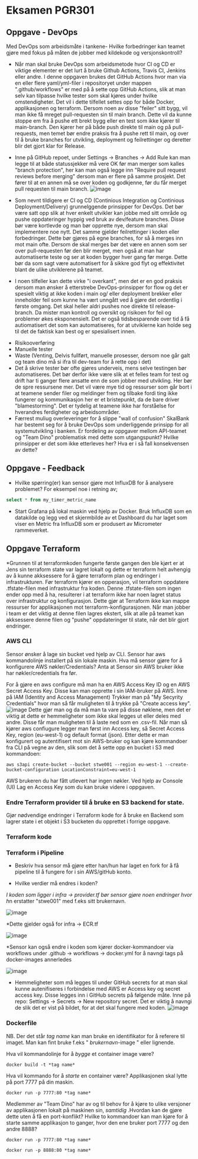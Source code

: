 # Eksamen PGR301

## Oppgave - DevOps

Med DevOps som arbeidsmåte i tankene- Hvilke forbedringer kan teamet gjøre med fokus på måten de jobber med kildekode og versjonskontroll?

* Når man skal bruke DevOps som arbeidsmetode hvor CI og CD er viktige elementer er det lurt å bruke Github Actions, Travis CI, Jenkins eller andre.
I denne oppgaven brukes det GitHub Actions hvor man via en eller flere yaml/yml-filer i repositoryet under mappen ".github/workflows" er med på å sette opp GitHub Actions, slik at man selv kan tilpasse hvilke tester som skal kjøres under hvilke omstendigheter. Det vil i dette tilfellet settes opp for både Docker, applikasjonen og terraform. Dersom noen av disse "feiler" sitt bygg, vil man ikke få mreget pull-requesten sin til main branch. Dette vil da kunne stoppe em fra å pushe ett brekt bygg eller en test som ikke kjører til main-branch. Den kjører her på både push direkte til main og på pull-requests, men temet bør endre praksis fra å pushe rett til main, og over til å bruke branches for utvikling, deployment og feilrettinger og deretter blir det gjort klar for Release.

* Inne på GitHub repoet, under Settings -> Branches -> Add Rule kan man legge til at både statussjekker må vere OK før man merger som kalles "branch protection", her kan man også legge inn "Require pull request reviews before merging" dersom man er flere på samme prosjekt. Det fører til at en annen må se over koden og godkjenne, før du får merget pull requesten til main branch.
![image](https://user-images.githubusercontent.com/56038804/143770751-5d586819-3eb9-453e-bf7f-151a523383bf.png)

* Som nevnt tildigere er CI og CD (Continious Integration og Continious Deployment/Delivery) grunnelggende prinsipper for DevOps.
Det bør være satt opp slik at hver enkelt utvikler kan jobbe med sitt område og pushe oppdateringer hyppig ved bruk av dev/feature branches. Disse bør være kortlevde og man bør opprette nye, dersom man skal implementere noe nytt. Det samme gjelder feilrettinger i koden eller forbedringer. Dette bør gjøres på egne branches, for så å merges inn mot main ofte. Dersom de skal merges bør det være en annen som ser over pull-requesten før den blir merget, men også at man har automatiserte teste og ser at koden bygger hver gang før merge. Dette bør da som sagt være automatisert for å sikkre god flyt og effektivitet blant de ulike utviklerene på teamet.

* I noen tilfeller kan dette virke "i overkant", men det er en god praksis dersom man ønsker å etterstrebe DevOps-prinsipper for flow og det er spesielt viktig at ikke koden i main og/ eller deployment brekker eller inneholder feil som kunne ha vært unngått ved å gjøre det ordentlig i første omgang. Det skal heller aldri pushes noe direkte til release-branch. Da mister man kontroll og oversikt og risikoen for feil og problemer økes eksponensielt.
Det er også tidsbesparende over tid å få autiomatisert det som kan automatiseres, for at utviklerne kan holde seg til det de faktisk kan best og er spesialisert innen.

- Risikooverføring
- Manuelle tester
- Waste (Venting, Delvis fullført, manuelle prosesser, dersom noe går galt og team dino må si ifra til dev-team for å rette opp i det)
- Det å skrive tester bør ofte gjøres underveis, mens selve testingen bør automatiseres. Det bør derfor ikke være slik at et felles team for test og drift har ti ganger flere ansatte enn de som jobber med utvikling. Her bør de spre ressursene mer. Det vil være mye tid og ressurser som går bort i at teamene sender filer og meldinger frem og tilbake fordi ting ikke fungerer og kommunikasjon her er et bristepunkt, da de bare driver "blamestorming". Det er tydelig at teamene ikke har forståelse for hverandres ferdigheter og arbeidsområder.
- Færrest muliug overleveringer for å slippe "wall of confusion"
SkalBank har bestemt seg for å bruke DevOps som underliggende prinsipp for all systemutvikling i banken. Er fordeling av oppgaver mellom API-teamet og "Team Dino" problematisk med dette som utgangspunkt? Hvilke prinsipper er det som ikke etterleves her? Hva er i så fall konsekvensen av dette?

## Oppgave - Feedback

* Hvilke spørring(er) kan sensor gjøre mot InfluxDB for å analysere problemet? For eksempel noe i retning av;

```sql
select * from my_timer_metric_name
```

* Start Grafana på lokal maskin ved hjelp av Docker. Bruk InfluxDB som en datakilde og legg ved et skjermbilde av et Dashboard du har laget som viser en Metric fra InfluxDB som er produsert av Micrometer rammeverket.

## Oppgave Terraform

*Grunnen til at terraformkoden fungerte første gangen den ble kjørt er at Jens sin terraform state var lagret lokalt og dette er terraform helt avhengig av å kunne akksessere for å gjøre terraform plan og endringer i infrastrukturen. Før terraform kjører en opperasjon, vil terraform oppdatere .tfstate-filen med infrastruktur fra koden. Denne .tfstate-filen som ingen ender opp med å ha, resulterer i at terraform ikke har noen lagret status over infrastruktur og konfigurasjon. Dette gjør at Terraform ikke kan mappe ressurser for applikasjonen mot terraform-konfigurasjonen.
Når man jobber i team er det viktig at denne filen lagres ekstert, slik at alle på teamet kan akksessere denne filen og "pushe" oppdateringer til state, når det blir gjort endringer.

### AWS CLI

Sensor ønsker å lage sin bucket ved hjelp av CLI. Sensor har aws kommandolinje installert på sin lokale maskin. Hva må sensor gjøre for å konfigurere AWS nøkler/Credentials? Anta at Sensor sin AWS bruker ikke har nøkler/credentials fra før.

For å gjøre en aws configure må man ha en AWS Access Key ID og en AWS Secret Access Key. Disse kan man opprette i sin IAM-bruker på AWS. Inne på IAM (Identity and Access Management) Trykker man på "My Secyrity Credentials" hvor man så får muligheten til å trykke på "Create access key". 
![image](https://user-images.githubusercontent.com/56038804/143626589-607bf0b3-9933-4888-98a3-d34f0fad2b31.png)
Dette gjør man og da må man ta vare på disse nøklene, men det er viktig at dette er hemmeligheter som ikke skal legges ut eller deles med andre. Disse får man muligheten til å laste ned som en .csv-fil.
Når man så kjører aws confiugure legger man først inn Access key, så Secret Access Key, region (eu-west-1) og default format (json).
Etter dette er man konfigurert og autentifisert mot sin AWS-bruker og kan kjøre kommandoer fra CLI på vegne av den, slik som det å sette opp en bucket i S3 med kommandoen:

```
aws s3api create-bucket --bucket stwe001 --region eu-west-1 --create-bucket-configuration LocationConstraint=eu-west-1
```

AWS brukeren du har fått utlevert har ingen nøkler. Ved hjelp av Console (UI) Lag en Access Key som du kan bruke videre i oppgaven.

### Endre Terraform provider til å bruke en S3 backend for state.

Gjør nødvendige endringer i Terraform kode for å bruke en Backend som lagrer state i et objekt i S3 bucketen du opprettet i forrige oppgave.

### Terraform kode

### Terraform i Pipeline

* Beskriv hva sensor må gjøre etter han/hun har laget en fork for å få pipeline til å fungere for i sin AWS/gitHub konto.

* Hvilke verdier må endres i koden?

*I koden som ligger i infra -> provider.tf bør sensor gjøre noen endringer hvor h*n erstatter "stwe001" med f.eks sitt brukernavn.

![image](https://user-images.githubusercontent.com/56038804/143681629-ce26550e-7b55-4c50-a7b3-c86ac42086bf.png)

*Dette gjelder også for infra -> ECR.tf 

![image](https://user-images.githubusercontent.com/56038804/143681644-66e2f4ac-558c-4e9f-bc5d-1de91e6dfdd4.png)

*Sensor kan også endre i koden som kjører docker-kommandoer via workflows under .github -> workflows -> docker.yml for å navngi tags på docker-images annerledes

![image](https://user-images.githubusercontent.com/56038804/143681768-28d3a0eb-02f3-469b-a0f0-ce2c0de22b0b.png)


* Hemmeligheter som må legges til under GitHub secrets for at man skal kunne autenifiseres i forbindelse med AWS er  Access key og secret access key. Disse legges inn i GitHub secrets på følgende måte. Inne på repo: Settings -> Secrets -> New repository secret. Det er viktig å navngi de slik det er vist på bildet, for at det skal fungere med koden.
![image](https://user-images.githubusercontent.com/56038804/143626395-02a9ff3a-1d79-4686-bca9-42b9c2f6638e.png)


### Dockerfile

NB. Der det står *tag name* kan man bruke en identifikator for å referere til imaget. Man kan fint bruke f.eks " *brukernavn*-image " eller lignende.

Hva vil kommandolinje for å _bygge_ et container image være?
```
docker build -t *tag name*
```

Hva vil kommando for å _starte_ en container være? Applikasjonen skal lytte på port 7777 på din maskin.

```
docker run -p 7777:80 *tag name*
```

Medlemmer av "Team Dino" har av og til behov for å kjøre to ulike versjoner av applikasjonen lokalt på maskinen sin, _samtidig_ .Hvordan kan de gjøre dette uten å få en port-konflikt?  Hvilke to kommandoer kan man kjøre for å starte samme applikasjon to ganger, hvor den ene bruker port 7777 og den andre 8888?

```
docker run -p 7777:80 *tag name*
```
```
docker run -p 8888:80 *tag name*
```
